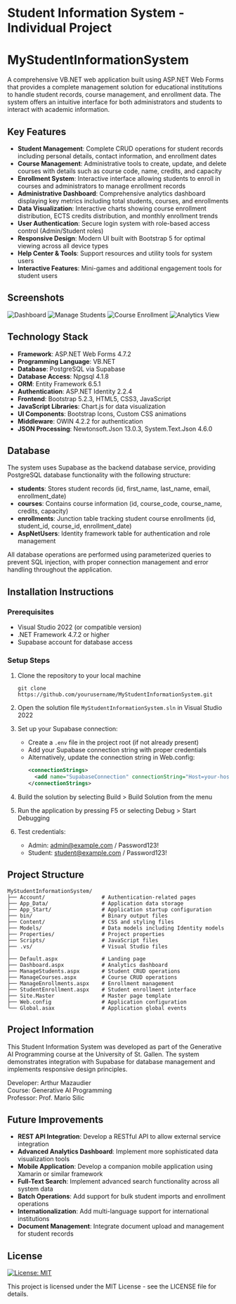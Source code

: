 # Student Information System - Individual Project
# MyStudentInformationSystem

A comprehensive VB.NET web application built using ASP.NET Web Forms that provides a complete management solution for educational institutions to handle student records, course management, and enrollment data. The system offers an intuitive interface for both administrators and students to interact with academic information.

## Key Features

- **Student Management**: Complete CRUD operations for student records including personal details, contact information, and enrollment dates
- **Course Management**: Administrative tools to create, update, and delete courses with details such as course code, name, credits, and capacity
- **Enrollment System**: Interactive interface allowing students to enroll in courses and administrators to manage enrollment records
- **Administrative Dashboard**: Comprehensive analytics dashboard displaying key metrics including total students, courses, and enrollments
- **Data Visualization**: Interactive charts showing course enrollment distribution, ECTS credits distribution, and monthly enrollment trends
- **User Authentication**: Secure login system with role-based access control (Admin/Student roles)
- **Responsive Design**: Modern UI built with Bootstrap 5 for optimal viewing across all device types
- **Help Center & Tools**: Support resources and utility tools for system users
- **Interactive Features**: Mini-games and additional engagement tools for student users

## Screenshots

![Dashboard](Content/dashboard.png)
![Manage Students](Content/manage-students.png)
![Course Enrollment](Content/enrollment.png)
![Analytics View](Content/analytics.png)

## Technology Stack

- **Framework**: ASP.NET Web Forms 4.7.2
- **Programming Language**: VB.NET
- **Database**: PostgreSQL via Supabase
- **Database Access**: Npgsql 4.1.8
- **ORM**: Entity Framework 6.5.1
- **Authentication**: ASP.NET Identity 2.2.4
- **Frontend**: Bootstrap 5.2.3, HTML5, CSS3, JavaScript
- **JavaScript Libraries**: Chart.js for data visualization
- **UI Components**: Bootstrap Icons, Custom CSS animations
- **Middleware**: OWIN 4.2.2 for authentication
- **JSON Processing**: Newtonsoft.Json 13.0.3, System.Text.Json 4.6.0

## Database

The system uses Supabase as the backend database service, providing PostgreSQL database functionality with the following structure:

- **students**: Stores student records (id, first_name, last_name, email, enrollment_date)
- **courses**: Contains course information (id, course_code, course_name, credits, capacity)
- **enrollments**: Junction table tracking student course enrollments (id, student_id, course_id, enrollment_date)
- **AspNetUsers**: Identity framework table for authentication and role management

All database operations are performed using parameterized queries to prevent SQL injection, with proper connection management and error handling throughout the application.

## Installation Instructions

### Prerequisites
- Visual Studio 2022 (or compatible version)
- .NET Framework 4.7.2 or higher
- Supabase account for database access

### Setup Steps
1. Clone the repository to your local machine
   ```
   git clone https://github.com/yourusername/MyStudentInformationSystem.git
   ```

2. Open the solution file `MyStudentInformationSystem.sln` in Visual Studio 2022

3. Set up your Supabase connection:
   - Create a `.env` file in the project root (if not already present)
   - Add your Supabase connection string with proper credentials
   - Alternatively, update the connection string in Web.config:
     ```xml
     <connectionStrings>
       <add name="SupabaseConnection" connectionString="Host=your-host;Port=your-port;Database=postgres;User Id=your-user-id;Password=your-password;Pooling=true;" providerName="Npgsql" />
     </connectionStrings>
     ```

4. Build the solution by selecting Build > Build Solution from the menu

5. Run the application by pressing F5 or selecting Debug > Start Debugging

6. Test credentials:
   - Admin: admin@example.com / Password123!
   - Student: student@example.com / Password123!

## Project Structure

```
MyStudentInformationSystem/
├── Account/                  # Authentication-related pages
├── App_Data/                 # Application data storage
├── App_Start/                # Application startup configuration
├── bin/                      # Binary output files
├── Content/                  # CSS and styling files
├── Models/                   # Data models including Identity models
├── Properties/               # Project properties
├── Scripts/                  # JavaScript files
├── .vs/                      # Visual Studio files
│
├── Default.aspx              # Landing page
├── Dashboard.aspx            # Analytics dashboard
├── ManageStudents.aspx       # Student CRUD operations
├── ManageCourses.aspx        # Course CRUD operations
├── ManageEnrollments.aspx    # Enrollment management
├── StudentEnrollment.aspx    # Student enrollment interface
├── Site.Master               # Master page template
├── Web.config                # Application configuration
└── Global.asax               # Application global events
```

## Project Information

This Student Information System was developed as part of the Generative AI Programming course at the University of St. Gallen. The system demonstrates integration with Supabase for database management and implements responsive design principles.

Developer: Arthur Mazaudier  
Course: Generative AI Programming  
Professor: Prof. Mario Silic

## Future Improvements

- **REST API Integration**: Develop a RESTful API to allow external service integration
- **Advanced Analytics Dashboard**: Implement more sophisticated data visualization tools
- **Mobile Application**: Develop a companion mobile application using Xamarin or similar framework
- **Full-Text Search**: Implement advanced search functionality across all system data
- **Batch Operations**: Add support for bulk student imports and enrollment operations
- **Internationalization**: Add multi-language support for international institutions
- **Document Management**: Integrate document upload and management for student records

## License

[![License: MIT](https://img.shields.io/badge/License-MIT-yellow.svg)](https://opensource.org/licenses/MIT)

This project is licensed under the MIT License - see the LICENSE file for details. 
